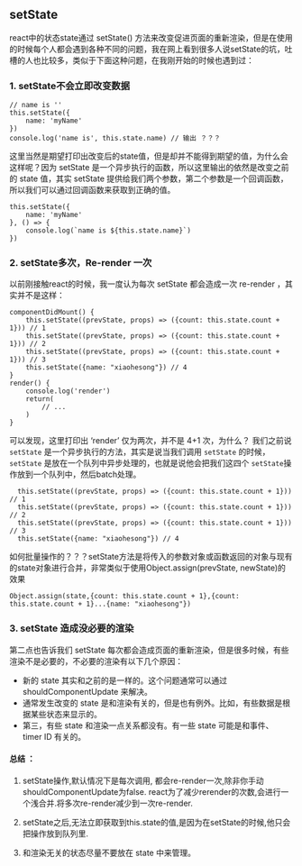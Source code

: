 ## setState

react中的状态state通过 setState() 方法来改变促进页面的重新渲染，但是在使用的时候每个人都会遇到各种不同的问题，我在网上看到很多人说setState的坑，吐槽的人也比较多，类似于下面这种问题，在我刚开始的时候也遇到过：

### 1. setState不会立即改变数据

```
// name is ''
this.setState({
	name: 'myName'
})
console.log('name is', this.state.name) // 输出 ？？？
```

这里当然是期望打印出改变后的state值，但是却并不能得到期望的值，为什么会这样呢？因为 setState 是一个异步执行的函数，所以这里输出的依然是改变之前的 state 值，其实 setState 提供给我们两个参数，第二个参数是一个回调函数，所以我们可以通过回调函数来获取到正确的值。

```
this.setState({
	name: 'myName'
}, () => {
	console.log(`name is ${this.state.name}`)
})
```
### 2. setState多次，Re-render 一次
以前刚接触react的时候，我一度认为每次 setState 都会造成一次 re-render ，其实并不是这样：
```
componentDidMount() {
	this.setState((prevState, props) => ({count: this.state.count + 1})) // 1
	this.setState((prevState, props) => ({count: this.state.count + 1})) // 2
	this.setState((prevState, props) => ({count: this.state.count + 1})) // 3
	this.setState({name: "xiaohesong"}) // 4
}
render() {
	console.log('render')
	return(
		// ...
	)
}
```
可以发现，这里打印出 ‘render’ 仅为两次，并不是 4+1 次，为什么？
我们之前说 `setState` 是一个异步执行的方法，其实是说当我们调用 `setState` 的时候，`setState` 是放在一个队列中异步处理的，也就是说他会把我们这四个 `setState`操作放到一个队列中，然后batch处理。
```
  this.setState((prevState, props) => ({count: this.state.count + 1})) // 1
  this.setState((prevState, props) => ({count: this.state.count + 1})) // 2
  this.setState((prevState, props) => ({count: this.state.count + 1})) // 3
  this.setState({name: "xiaohesong"}) // 4
```
如何批量操作的？？？setState方法是将传入的参数对象或函数返回的对象与现有的state对象进行合并，非常类似于使用Object.assign(prevState, newState)的效果
```
Object.assign(state,{count: this.state.count + 1},{count: this.state.count + 1}...{name: "xiaohesong"})
```
### 3. setState 造成没必要的渲染
第二点也告诉我们 setState 每次都会造成页面的重新渲染，但是很多时候，有些渲染不是必要的，不必要的渲染有以下几个原因：

+ 新的 state 其实和之前的是一样的。这个问题通常可以通过 shouldComponentUpdate 来解决。
+ 通常发生改变的 state 是和渲染有关的，但是也有例外。比如，有些数据是根据某些状态来显示的。
+ 第三，有些 state 和渲染一点关系都没有。有一些 state 可能是和事件、 timer ID 有关的。

#### 总结 ：
1. setState操作,默认情况下是每次调用, 都会re-render一次,除非你手动shouldComponentUpdate为false. react为了减少rerender的次数,会进行一个浅合并.将多次re-render减少到一次re-render.

2. setState之后,无法立即获取到this.state的值,是因为在setState的时候,他只会把操作放到队列里.
3. 和渲染无关的状态尽量不要放在 state 中来管理。
